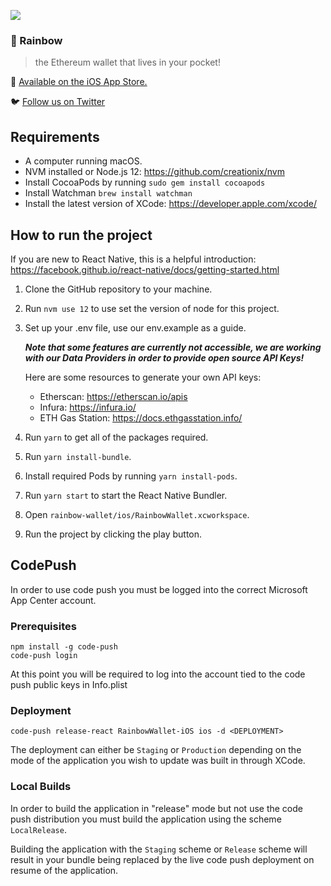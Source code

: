 ![](https://pbs.twimg.com/profile_banners/1103191459409420288/1573207178/1500x500)
### 🌈️ Rainbow
> the Ethereum wallet that lives in your pocket!

📲️ [Available on the iOS App Store.](https://apps.apple.com/us/app/rainbow-ethereum-wallet/id1457119021)

🐦️ [Follow us on Twitter](https://twitter.com/rainbowdotme)

## Requirements

* A computer running macOS.
* NVM installed or Node.js 12: https://github.com/creationix/nvm
* Install CocoaPods by running `sudo gem install cocoapods`
* Install Watchman `brew install watchman`
* Install the latest version of XCode: https://developer.apple.com/xcode/

## How to run the project

If you are new to React Native, this is a helpful introduction: https://facebook.github.io/react-native/docs/getting-started.html

1. Clone the GitHub repository to your machine.

2. Run `nvm use 12` to use set the version of node for this project.

3. Set up your .env file, use our env.example as a guide.

    ___Note that some features are currently not accessible, we are working with our Data Providers in order to provide open source API Keys!___

    Here are some resources to generate your own API keys:

    * Etherscan: https://etherscan.io/apis
    * Infura: https://infura.io/
    * ETH Gas Station: https://docs.ethgasstation.info/

4. Run `yarn` to get all of the packages required.

5. Run `yarn install-bundle`.

6. Install required Pods by running `yarn install-pods`.

7. Run `yarn start` to start the React Native Bundler.

8. Open `rainbow-wallet/ios/RainbowWallet.xcworkspace`.

9. Run the project by clicking the play button.

## CodePush

In order to use code push you must be logged into the correct Microsoft App Center account.

### Prerequisites
```
npm install -g code-push
code-push login
```

At this point you will be required to log into the account tied to the code push public keys in Info.plist

### Deployment
```
code-push release-react RainbowWallet-iOS ios -d <DEPLOYMENT>
```

The deployment can either be `Staging` or `Production` depending on the mode of the application you wish to update was built in through XCode.

### Local Builds

In order to build the application in "release" mode but not use the code push distribution you must build the application using the scheme `LocalRelease`.

Building the application with the `Staging` scheme or `Release` scheme will result in your bundle being replaced by the live code push deployment on resume of the application.
